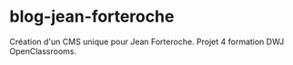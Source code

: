 # blog-jean-forteroche
Création d'un CMS unique pour Jean Forteroche. Projet 4 formation DWJ OpenClassrooms.
